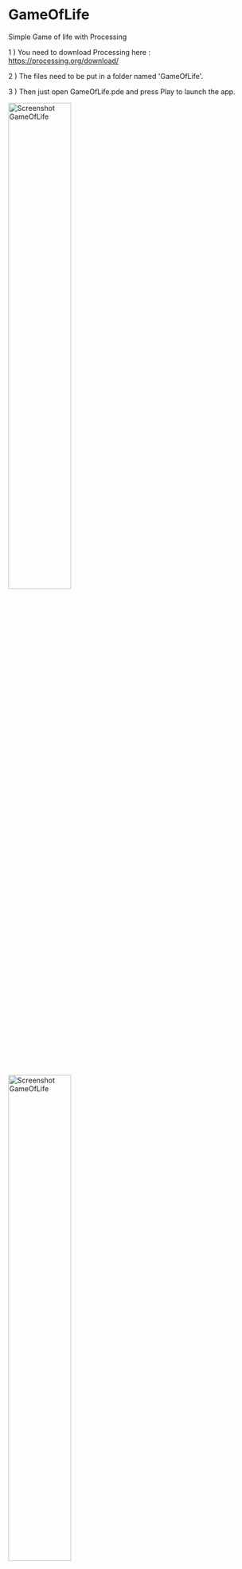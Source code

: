 GameOfLife
==========

Simple Game of life with Processing

1 ) You need to download Processing here : https://processing.org/download/

2 ) The files need to be put in a folder named 'GameOfLife'.

3 ) Then just open GameOfLife.pde and press Play to launch the app.

<img src="http://files.twibit.com/file/image/2t/game-of-life.png" alt="Screenshot GameOfLife" width="50%" style="max-width:50%;">
<img src="http://files.twibit.com/file/image/2v/game-of-life-2.png" alt="Screenshot GameOfLife" width="50%" style="max-width:50%;">

